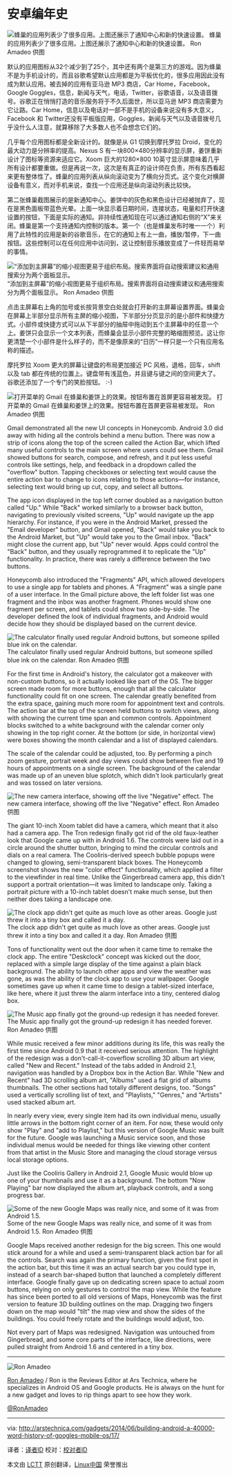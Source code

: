 安卓编年史
================================================================================
![蜂巢的应用列表少了很多应用。上图还展示了通知中心和新的快速设置。](http://cdn.arstechnica.net/wp-content/uploads/2014/02/apps-and-notifications2.png)
蜂巢的应用列表少了很多应用。上图还展示了通知中心和新的快速设置。
Ron Amadeo 供图

默认的应用图标从32个减少到了25个，其中还有两个是第三方的游戏。因为蜂巢不是为手机设计的，而且谷歌希望默认应用都是为平板优化的，很多应用因此没有成为默认应用。被去掉的应用有亚马逊 MP3 商店，Car Home，Facebook，Google Goggles，信息，新闻与天气，电话，Twitter，谷歌语音，以及语音拨号。谷歌正在悄悄打造的音乐服务将于不久后面世，所以亚马逊 MP3 商店需要为它让路。Car Home，信息以及电话对一部不是手机的设备来说没有多大意义，Facebook 和 Twitter还没有平板版应用，Goggles，新闻与天气以及语音拨号几乎没什么人注意，就算移除了大多数人也不会想念它们的。

几乎每个应用图标都是全新设计的。就像是从 G1 切换到摩托罗拉 Droid，变化的最大动力是分辨率的提高。Nexus S 有一块800×480分辨率的显示屏，姜饼重新设计了图标等资源来适应它。Xoom 巨大的1280×800 10英寸显示屏意味着几乎所有设计都要重做。但是再说一次，这次是有真正的设计师在负责，所有东西看起来更有整体性了。蜂巢的应用列表从纵向滚动变为了横向分页式。这个变化对横屏设备有意义，而对手机来说，查找一个应用还是纵向滚动列表比较快。

第二张蜂巢截图展示的是新通知中心。姜饼中的灰色和黑色设计已经被抛弃了，现在是黑色面板带蓝色光晕。上面一块显示着日期时间，连接状态，电量和打开快速设置的按钮，下面是实际的通知。非持续性通知现在可以通过通知右侧的“X”来关闭。蜂巢是第一个支持通知内控制的版本。第一个（也是蜂巢发布时唯一一个）利用了此特性的应用是新的谷歌音乐，在它的通知上有上一曲，播放/暂停，下一曲按钮。这些控制可以在任何应用中访问到，这让控制音乐播放变成了一件轻而易举的事情。

![“添加到主屏幕”的缩小视图更易于组织布局。搜索界面将自动搜索建议和通用搜索分为两个面板显示。](http://cdn.arstechnica.net/wp-content/uploads/2014/02/widgetkeyboard.png)
“添加到主屏幕”的缩小视图更易于组织布局。搜索界面将自动搜索建议和通用搜索分为两个面板显示。
Ron Amadeo 供图

点击主屏幕右上角的加号或长按背景空白处就会打开新的主屏幕设置界面。蜂巢会在屏幕上半部分显示所有主屏的缩小视图，下半部分分页显示的是小部件和快捷方式。小部件或快捷方式可以从下半部分的抽屉中拖动到五个主屏幕中的任意一个上。姜饼只会显示一个文本列表，而蜂巢会显示小部件完整的略缩图预览。这让你更清楚一个小部件是什么样子的，而不是像原来的“日历”一样只是一个只有应用名称的描述。

摩托罗拉 Xoom 更大的屏幕让键盘的布局更加接近 PC 风格，退格，回车，shift 以及 tab 都在传统的位置上。键盘带有浅蓝色，并且键与键之间的空间更大了。谷歌还添加了一个专门的笑脸按钮。 :-)

![打开菜单的 Gmail 在蜂巢和姜饼上的效果。按钮布置在首屏更容易被发现。](http://cdn.arstechnica.net/wp-content/uploads/2014/02/thebasics.png)
打开菜单的 Gmail 在蜂巢和姜饼上的效果。按钮布置在首屏更容易被发现。
Ron Amadeo 供图

Gmail demonstrated all the new UI concepts in Honeycomb. Android 3.0 did away with hiding all the controls behind a menu button. There was now a strip of icons along the top of the screen called the Action Bar, which lifted many useful controls to the main screen where users could see them. Gmail showed buttons for search, compose, and refresh, and it put less useful controls like settings, help, and feedback in a dropdown called the "overflow" button. Tapping checkboxes or selecting text would cause the entire action bar to change to icons relating to those actions—for instance, selecting text would bring up cut, copy, and select all buttons.

The app icon displayed in the top left corner doubled as a navigation button called "Up." While "Back" worked similarly to a browser back button, navigating to previously visited screens, "Up" would navigate up the app hierarchy. For instance, if you were in the Android Market, pressed the "Email developer" button, and Gmail opened, "Back" would take you back to the Android Market, but "Up" would take you to the Gmail inbox. "Back" might close the current app, but "Up" never would. Apps could control the "Back" button, and they usually reprogrammed it to replicate the "Up" functionality. In practice, there was rarely a difference between the two buttons.

Honeycomb also introduced the "Fragments" API, which allowed developers to use a single app for tablets and phones. A "Fragment" was a single pane of a user interface. In the Gmail picture above, the left folder list was one fragment and the inbox was another fragment. Phones would show one fragment per screen, and tablets could show two side-by-side. The developer defined the look of individual fragments, and Android would decide how they should be displayed based on the current device.

![The calculator finally used regular Android buttons, but someone spilled blue ink on the calendar.](http://cdn.arstechnica.net/wp-content/uploads/2014/02/calculendar.png)
The calculator finally used regular Android buttons, but someone spilled blue ink on the calendar.
Ron Amadeo 供图

For the first time in Android's history, the calculator got a makeover with non-custom buttons, so it actually looked like part of the OS. The bigger screen made room for more buttons, enough that all the calculator functionality could fit on one screen. The calendar greatly benefited from the extra space, gaining much more room for appointment text and controls. The action bar at the top of the screen held buttons to switch views, along with showing the current time span and common controls. Appointment blocks switched to a white background with the calendar corner only showing in the top right corner. At the bottom (or side, in horizontal view) were boxes showing the month calendar and a list of displayed calendars.

The scale of the calendar could be adjusted, too. By performing a pinch zoom gesture, portrait week and day views could show between five and 19 hours of appointments on a single screen. The background of the calendar was made up of an uneven blue splotch, which didn't look particularly great and was tossed on later versions.

![The new camera interface, showing off the live "Negative" effect.](http://cdn.arstechnica.net/wp-content/uploads/2014/02/camera.png)
The new camera interface, showing off the live "Negative" effect.
Ron Amadeo 供图

The giant 10-inch Xoom tablet did have a camera, which meant that it also had a camera app. The Tron redesign finally got rid of the old faux-leather look that Google came up with in Android 1.6. The controls were laid out in a circle around the shutter button, bringing to mind the circular controls and dials on a real camera. The Cooliris-derived speech bubble popups were changed to glowing, semi-transparent black boxes. The Honeycomb screenshot shows the new "color effect" functionality, which applied a filter to the viewfinder in real time. Unlike the Gingerbread camera app, this didn't support a portrait orientation—it was limited to landscape only. Taking a portrait picture with a 10-inch tablet doesn't make much sense, but then neither does taking a landscape one.

![The clock app didn't get quite as much love as other areas. Google just threw it into a tiny box and called it a day.](http://cdn.arstechnica.net/wp-content/uploads/2014/02/clocks.png)
The clock app didn't get quite as much love as other areas. Google just threw it into a tiny box and called it a day.
Ron Amadeo 供图

Tons of functionality went out the door when it came time to remake the clock app. The entire "Deskclock" concept was kicked out the door, replaced with a simple large display of the time against a plain black background. The ability to launch other apps and view the weather was gone, as was the ability of the clock app to use your wallpaper. Google sometimes gave up when it came time to design a tablet-sized interface, like here, where it just threw the alarm interface into a tiny, centered dialog box.

![The Music app finally got the ground-up redesign it has needed forever.](http://cdn.arstechnica.net/wp-content/uploads/2014/02/muzack.png)
The Music app finally got the ground-up redesign it has needed forever.
Ron Amadeo 供图

While music received a few minor additions during its life, this was really the first time since Android 0.9 that it received serious attention. The highlight of the redesign was a don't-call-it-coverflow scrolling 3D album art view, called "New and Recent." Instead of the tabs added in Android 2.1, navigation was handled by a Dropbox box in the Action Bar. While "New and Recent" had 3D scrolling album art, "Albums" used a flat grid of albums thumbnails. The other sections had totally different designs, too. "Songs" used a vertically scrolling list of text, and "Playlists," "Genres," and "Artists" used stacked album art.

In nearly every view, every single item had its own individual menu, usually little arrows in the bottom right corner of an item. For now, these would only show "Play" and "add to Playlist," but this version of Google Music was built for the future. Google was launching a Music service soon, and those individual menus would be needed for things like viewing other content from that artist in the Music Store and managing the cloud storage versus local storage options.

Just like the Cooliris Gallery in Android 2.1, Google Music would blow up one of your thumbnails and use it as a background. The bottom "Now Playing" bar now displayed the album art, playback controls, and a song progress bar.

![Some of the new Google Maps was really nice, and some of it was from Android 1.5.](http://cdn.arstechnica.net/wp-content/uploads/2014/02/maps.png)
Some of the new Google Maps was really nice, and some of it was from Android 1.5.
Ron Amadeo 供图

Google Maps received another redesign for the big screen. This one would stick around for a while and used a semi-transparent black action bar for all the controls. Search was again the primary function, given the first spot in the action bar, but this time it was an actual search bar you could type in, instead of a search bar-shaped button that launched a completely different interface. Google finally gave up on dedicating screen space to actual zoom buttons, relying on only gestures to control the map view. While the feature has since been ported to all old versions of Maps, Honeycomb was the first version to feature 3D building outlines on the map. Dragging two fingers down on the map would "tilt" the map view and show the sides of the buildings. You could freely rotate and the buildings would adjust, too.

Not every part of Maps was redesigned. Navigation was untouched from Gingerbread, and some core parts of the interface, like directions, were pulled straight from Android 1.6 and centered in a tiny box.

----------

![Ron Amadeo](http://cdn.arstechnica.net/wp-content//uploads/authors/ron-amadeo-sq.jpg)

[Ron Amadeo][a] / Ron is the Reviews Editor at Ars Technica, where he specializes in Android OS and Google products. He is always on the hunt for a new gadget and loves to rip things apart to see how they work.

[@RonAmadeo][t]

--------------------------------------------------------------------------------

via: http://arstechnica.com/gadgets/2014/06/building-android-a-40000-word-history-of-googles-mobile-os/17/

译者：[译者ID](https://github.com/译者ID) 校对：[校对者ID](https://github.com/校对者ID)

本文由 [LCTT](https://github.com/LCTT/TranslateProject) 原创翻译，[Linux中国](http://linux.cn/) 荣誉推出

[a]:http://arstechnica.com/author/ronamadeo
[t]:https://twitter.com/RonAmadeo
